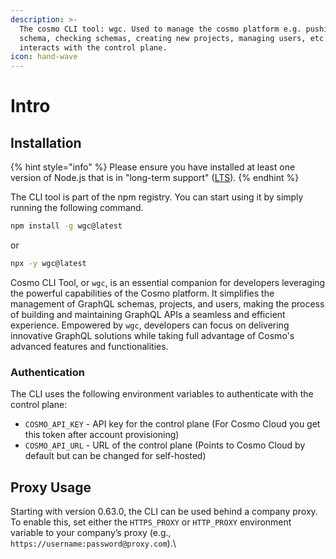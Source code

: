 ```yaml
---
description: >-
  The cosmo CLI tool: wgc. Used to manage the cosmo platform e.g. pushing
  schema, checking schemas, creating new projects, managing users, etc. It
  interacts with the control plane.
icon: hand-wave
---
```


# Intro

## Installation

{% hint style="info" %}
Please ensure you have installed at least one version of Node.js that is in "long-term support" ([LTS](https://nodejs.org/en/about/previous-releases)).
{% endhint %}

The CLI tool is part of the npm registry. You can start using it by simply running the following command.

```bash
npm install -g wgc@latest
```

or

```bash
npx -y wgc@latest
```

Cosmo CLI Tool, or `wgc`, is an essential companion for developers leveraging the powerful capabilities of the Cosmo platform. It simplifies the management of GraphQL schemas, projects, and users, making the process of building and maintaining GraphQL APIs a seamless and efficient experience. Empowered by `wgc`, developers can focus on delivering innovative GraphQL solutions while taking full advantage of Cosmo's advanced features and functionalities.

### Authentication

The CLI uses the following environment variables to authenticate with the control plane:

* `COSMO_API_KEY` - API key for the control plane (For Cosmo Cloud you get this token after account provisioning)
* `COSMO_API_URL` - URL of the control plane (Points to Cosmo Cloud by default but can be changed for self-hosted)

## Proxy Usage

Starting with version 0.63.0, the CLI can be used behind a company proxy. To enable this, set either the `HTTPS_PROXY` or `HTTP_PROXY` environment variable to your company’s proxy (e.g., `https://username:password@proxy.com`).\
